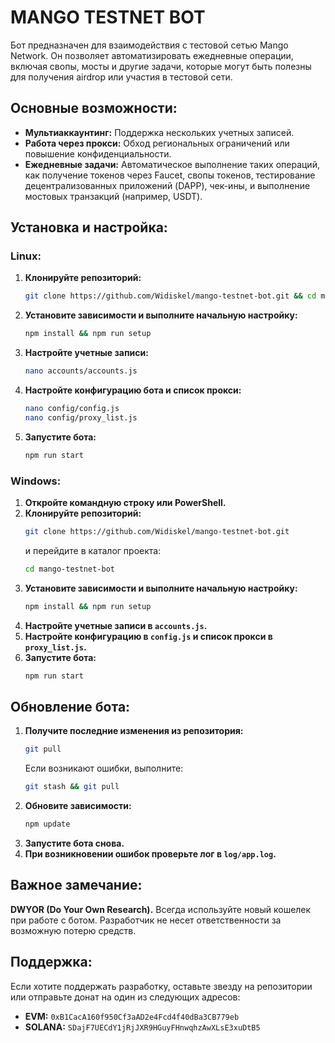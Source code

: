 # MANGO TESTNET BOT

Бот предназначен для взаимодействия с тестовой сетью Mango Network. Он позволяет автоматизировать ежедневные операции, включая свопы, мосты и другие задачи, которые могут быть полезны для получения airdrop или участия в тестовой сети.

## Основные возможности:

- **Мультиаккаунтинг:** Поддержка нескольких учетных записей.
- **Работа через прокси:** Обход региональных ограничений или повышение конфиденциальности.
- **Ежедневные задачи:** Автоматическое выполнение таких операций, как получение токенов через Faucet, свопы токенов, тестирование децентрализованных приложений (DAPP), чек-ины, и выполнение мостовых транзакций (например, USDT).

## Установка и настройка:

### Linux:
1. **Клонируйте репозиторий:**  
   ```bash
   git clone https://github.com/Widiskel/mango-testnet-bot.git && cd mango-testnet-bot
   ```
2. **Установите зависимости и выполните начальную настройку:**  
   ```bash
   npm install && npm run setup
   ```
3. **Настройте учетные записи:**  
   ```bash
   nano accounts/accounts.js
   ```
4. **Настройте конфигурацию бота и список прокси:**  
   ```bash
   nano config/config.js
   nano config/proxy_list.js
   ```
5. **Запустите бота:**  
   ```bash
   npm run start
   ```

### Windows:
1. **Откройте командную строку или PowerShell.**  
2. **Клонируйте репозиторий:**  
   ```bash
   git clone https://github.com/Widiskel/mango-testnet-bot.git
   ```
   и перейдите в каталог проекта:  
   ```bash
   cd mango-testnet-bot
   ```
3. **Установите зависимости и выполните начальную настройку:**  
   ```bash
   npm install && npm run setup
   ```
4. **Настройте учетные записи в `accounts.js`.**  
5. **Настройте конфигурацию в `config.js` и список прокси в `proxy_list.js`.**  
6. **Запустите бота:**  
   ```bash
   npm run start
   ```

## Обновление бота:

1. **Получите последние изменения из репозитория:**  
   ```bash
   git pull
   ```
   Если возникают ошибки, выполните:  
   ```bash
   git stash && git pull
   ```
2. **Обновите зависимости:**  
   ```bash
   npm update
   ```
3. **Запустите бота снова.**  
4. **При возникновении ошибок проверьте лог в `log/app.log`.**

## Важное замечание:

**DWYOR (Do Your Own Research).** Всегда используйте новый кошелек при работе с ботом. Разработчик не несет ответственности за возможную потерю средств.

## Поддержка:

Если хотите поддержать разработку, оставьте звезду на репозитории или отправьте донат на один из следующих адресов:

- **EVM:** `0xB1CacA160f950Cf3aAD2e4Fcd4f40dBa3CB779eb`
- **SOLANA:** `SDajF7UECdY1jRjJXR9HGuyFHnwqhzAwXLsE3xuDtB5`
